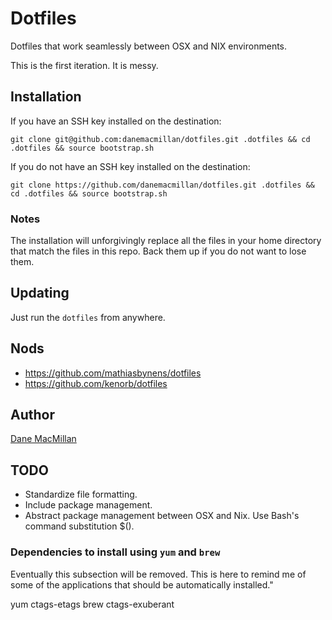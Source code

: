# Dotfiles

Dotfiles that work seamlessly between OSX and NIX environments.

This is the first iteration. It is messy.

## Installation

If you have an SSH key installed on the destination:

`git clone git@github.com:danemacmillan/dotfiles.git .dotfiles && cd .dotfiles && source bootstrap.sh`

If you do not have an SSH key installed on the destination:

`git clone https://github.com/danemacmillan/dotfiles.git .dotfiles && cd .dotfiles && source bootstrap.sh`

### Notes

The installation will unforgivingly replace all the files in your home directory that match the files in this repo. Back them up if you do not want to lose them.

## Updating

Just run the `dotfiles` from anywhere.

## Nods

- https://github.com/mathiasbynens/dotfiles
- https://github.com/kenorb/dotfiles

## Author

[Dane MacMillan](https://danemacmillan.com)

## TODO

- Standardize file formatting.
- Include package management.
- Abstract package management between OSX and Nix. Use Bash's command substitution $().


### Dependencies to install using `yum` and `brew`

Eventually this subsection will be removed. This is here to remind me of some of the applications that should be automatically installed."

yum ctags-etags
brew ctags-exuberant 
